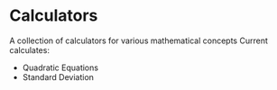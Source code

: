 # Calculators

A collection of calculators for various mathematical concepts
Current calculates:
- Quadratic Equations
- Standard Deviation
